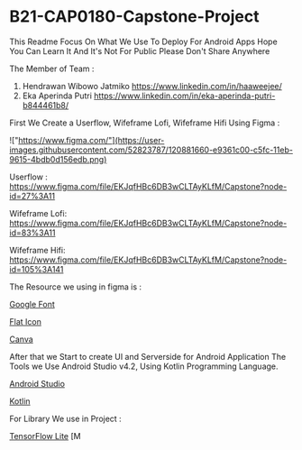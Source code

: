 # B21-CAP0180-Capstone-Project

This Readme Focus On What We Use To Deploy For Android Apps Hope You Can Learn It And It's Not For Public Please Don't Share Anywhere

The Member of Team :
1. Hendrawan Wibowo Jatmiko https://www.linkedin.com/in/haaweejee/ 
2. Eka Aperinda Putri https://www.linkedin.com/in/eka-aperinda-putri-b844461b8/

First We Create a Userflow, Wifeframe Lofi, Wifeframe Hifi Using Figma :

!["https://www.figma.com/"](https://user-images.githubusercontent.com/52823787/120881660-e9361c00-c5fc-11eb-9615-4bdb0d156edb.png)


Userflow :
https://www.figma.com/file/EKJqfHBc6DB3wCLTAyKLfM/Capstone?node-id=27%3A11

Wifeframe Lofi:
https://www.figma.com/file/EKJqfHBc6DB3wCLTAyKLfM/Capstone?node-id=83%3A11

Wifeframe Hifi:
https://www.figma.com/file/EKJqfHBc6DB3wCLTAyKLfM/Capstone?node-id=105%3A141

The Resource we using in figma is :

[Google Font](https://fonts.google.com/ "Google Font")

[Flat Icon](https://www.flaticon.com/ "Flaticon")

[Canva](https://www.canva.com/ "Canva")

After that we Start to create UI and Serverside for Android Application The Tools we Use Android Studio v4.2, Using Kotlin Programming Language.

[Android Studio](https://developer.android.com/studio/ "Android Studio")

[Kotlin](https://kotlinlang.org/ "Kotlin")

For Library We use in Project :

[TensorFlow Lite](https://www.tensorflow.org/lite/guide/android/ "TensorFlowLite")
[M
